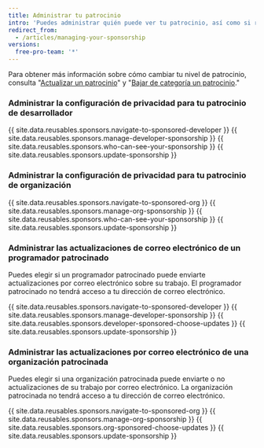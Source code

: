 ```yaml
---
title: Administrar tu patrocinio
intro: 'Puedes administrar quién puede ver tu patrocinio, así como si recibes o no actualizaciones por correo electrónico por parte de los colaboradores de código abierto patrocinados.'
redirect_from:
  - /articles/managing-your-sponsorship
versions:
  free-pro-team: '*'
---
```


Para obtener más información sobre cómo cambiar tu nivel de patrocinio, consulta "[Actualizar un patrocinio](/articles/upgrading-a-sponsorship)" y "[Bajar de categoría un patrocinio](/articles/downgrading-a-sponsorship)."

### Administrar la configuración de privacidad para tu patrocinio de desarrollador

{{ site.data.reusables.sponsors.navigate-to-sponsored-developer }}
{{ site.data.reusables.sponsors.manage-developer-sponsorship }}
{{ site.data.reusables.sponsors.who-can-see-your-sponsorship }}
{{ site.data.reusables.sponsors.update-sponsorship }}

### Administrar la configuración de privacidad para tu patrocinio de organización

{{ site.data.reusables.sponsors.navigate-to-sponsored-org }}
{{ site.data.reusables.sponsors.manage-org-sponsorship }}
{{ site.data.reusables.sponsors.who-can-see-your-sponsorship }}
{{ site.data.reusables.sponsors.update-sponsorship }}

### Administrar las actualizaciones de correo electrónico de un programador patrocinado

Puedes elegir si un programador patrocinado puede enviarte actualizaciones por correo electrónico sobre su trabajo. El programador patrocinado no tendrá acceso a tu dirección de correo electrónico.

{{ site.data.reusables.sponsors.navigate-to-sponsored-developer }}
{{ site.data.reusables.sponsors.manage-developer-sponsorship }}
{{ site.data.reusables.sponsors.developer-sponsored-choose-updates }}
{{ site.data.reusables.sponsors.update-sponsorship }}

### Administrar las actualizaciones por correo electrónico de una organización patrocinada

Puedes elegir si una organización patrocinada puede enviarte o no actualizaciones de su trabajo por correo electrónico. La organización patrocinada no tendrá acceso a tu dirección de correo electrónico.

{{ site.data.reusables.sponsors.navigate-to-sponsored-org }}
{{ site.data.reusables.sponsors.manage-org-sponsorship }}
{{ site.data.reusables.sponsors.org-sponsored-choose-updates }}
{{ site.data.reusables.sponsors.update-sponsorship }}
